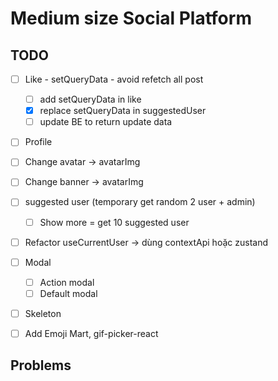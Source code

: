 # Medium size Social Platform

## TODO

- [ ] Like - setQueryData - avoid refetch all post

  - [ ] add setQueryData in like
  - [x] replace setQueryData in suggestedUser
  - [ ] update BE to return update data

- [ ] Profile

- [ ] Change avatar -> avatarImg
- [ ] Change banner -> avatarImg

- [ ] suggested user (temporary get random 2 user + admin)

  - [ ] Show more = get 10 suggested user

- [ ] Refactor useCurrentUser -> dùng contextApi hoặc zustand

- [ ] Modal

  - [ ] Action modal
  - [ ] Default modal

- [ ] Skeleton
- [ ] Add Emoji Mart, gif-picker-react

## Problems
